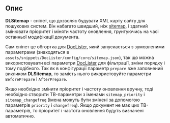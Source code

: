 ## Опис
**DLSitemap** - сніпет, що дозволяє будувати XML карту сайту для пошукових систем. Він набагато швидший, ніж  [sitemap](https://github.com/extras-evolution/sitemap/), і здатний змінювати пріоритет і міняти частоту оновлення, грунтуючись на часі останньої модифікації документа.

Сам сніпет це обгортка для [DocLister](http://docs.evo.im/04_extras/doclister.html), який запускається з зумовленими параметрами (знаходяться в
`assets/snippets/DocLister/config/core/sitemap.json`), так що можна використовувати всі параметри [DocLister](http://docs.evo.im/04_extras/doclister.html) для фільтрації, зміни порядку і тому подібного. Так як в конфігурації параметр `prepare` вже заповнений викликом **DLSitemap**, то замість нього використовуйте параметри `BeforePrepare` і `AfterPrepare`.

Якщо необхідно змінити пріоритет і частоту оновлення вручну, тоді необхідно створити ТВ-параметри з іменами `sitemap_priority` і `sitemap_changefreq` (імена можуть бути змінені за допомогою параметрів `priority` і `changefreq`). Якщо документ не має цих ТВ-параметрів, то пріоритет і частота оновлення будуть визначені автоматично. 




